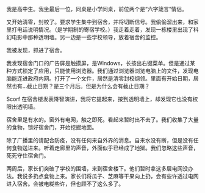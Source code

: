 我是高中生。我坐最后一位，同桌是小学同桌，前位两个是“六字箴言”情侣。

又开始清零，封校了。要求学生集中到宿舍，并将切断信号。我偷偷溜出来，和家里打电话说明情况。（是学期制的寄宿学校。）我走着走着，发现一栋楼里出现了科幻电影中那种透明墙。另一边是一些学校领导，放着宿舍的监控。

我被发现，抓进了宿舍。

我发现宿舍门口的广告屏是触摸屏，是Windows，长按出右键菜单。但是通过某种方式锁定了应用，只能使用浏览器。我们通过浏览器浏览电脑上的文件，发现电脑能连进政府内网。打开了一个文件，居然是清零封校纲领。里面有开始日期，居然也有...截止日期？是三个月后。但是为什么会有截止日期？

Scorf 在宿舍楼发表降智演讲，我将它提起来，按到透明墙上，却发现它也没有权限出透明墙。

宿舍里是有水的。窗外有电网，触之即死。看起来暂时出不去了。我们收集了大量的食物，锁好宿舍门，开始挖掘地面。

除了广播里的请配合防疫，没有任何来自外界的消息。自来水没有断，但是没有任何食物送进来。听着走廊里的声音，外面似乎已经成了地狱。我们忽略这些声音，死死守住宿舍门。

两周后，家长们突破了学校的围墙，来到宿舍楼下。他们暂时拿这多层电网没办法。我说多扔点食物上来。家长们将瓜子、芝麻等干果向上扔，会有些许透过电网进入宿舍。会被电糊些许，但也顾不了这么多了。
